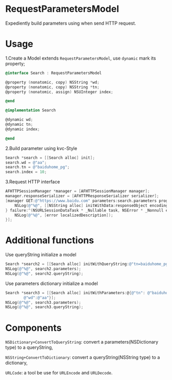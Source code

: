 # RequestParametersModel
Expediently build parameters using when send HTTP request.

# Usage

1.Create a Model extends `RequestParametersModel`, use `dynamic` mark its property;
```objectivec
@interface Search : RequestParametersModel

@property (nonatomic, copy) NSString *wd;
@property (nonatomic, copy) NSString *tn;
@property (nonatomic, assign) NSUInteger index;

@end

@implementation Search

@dynamic wd;
@dynamic tn;
@dynamic index;

@end
```

2.Build parameter using kvc-Style
```objectivec
Search *search = [[Search alloc] init];
search.wd = @"aa";
search.tn = @"baiduhome_pg";
search.index = 10;
```

3.Request HTTP interface
```objectivec
AFHTTPSessionManager *manager = [AFHTTPSessionManager manager];
manager.responseSerializer = [AFHTTPResponseSerializer serializer];
[manager GET:@"https://www.baidu.com" parameters:search.parameters progress:nil success:^(NSURLSessionDataTask * _Nonnull task, id  _Nullable responseObject) {
    NSLog(@"%@", [[NSString alloc] initWithData:responseObject encoding:NSUTF8StringEncoding]);
} failure:^(NSURLSessionDataTask * _Nullable task, NSError * _Nonnull error) {
    NSLog(@"%@", [error localizedDescription]);
}];
```

# Additional functions

Use queryString initialize a model
```objectivec
Search *search2 = [[Search alloc] initWithQueryString:@"tn=baiduhome_pg&wd=aa"];
NSLog(@"%@", search2.parameters);
NSLog(@"%@", search2.queryString);
```

Use parameters dictionary initialize a model
```objectivec
Search *search3 = [[Search alloc] initWithParameters:@{@"tn": @"baiduhome_pg",
        @"wd":@"aa"}];
NSLog(@"%@", search3.parameters);
NSLog(@"%@", search3.queryString);
```

# Components
`NSDictionary+ConvertToQueryString`: convert a parameters(NSDictionary type) to a queryString,

`NSString+ConvertToDictionary`: convert a queryString(NSString type) to a dictionary,

`URLCode`: a tool be use for `URLEncode` and `URLDecode`.


